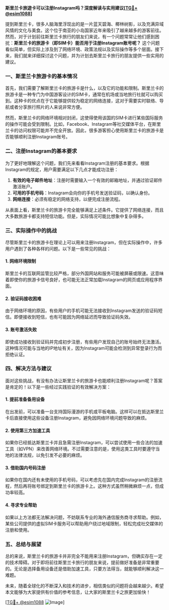 **斯里兰卡旅遊卡可以注册Instagram吗？深度解读与实用建议[[TG💪+ @esim1088](https://t.me/s/esim1088)]**

提到斯里兰卡，很多人脑海里浮现出的是一片蓝天碧海、椰林树影，以及充满异域风情的文化与美食。这个位于南亚的小岛国家近年来吸引了越来越多的游客前往。然而，对于计划前往斯里兰卡旅行的朋友们来说，有一个问题常常让他们感到困扰：**斯里兰卡的旅游卡（即SIM卡）能否用于注册Instagram账号呢？** 这个问题看似简单，但实际上涉及到了网络环境、政策法规以及实际操作等多个层面。接下来，我们就来详细探讨这个问题，并为计划去斯里兰卡旅行的朋友提供一些实用的建议。

### 一、斯里兰卡旅游卡的基本情况

首先，我们需要了解斯里兰卡的旅游卡是什么，以及它的功能和限制。斯里兰卡的旅游卡是一种专门为中国游客设计的SIM卡，通常在机场或当地旅行社就可以购买到。这种卡的优点在于它能够提供较为稳定的网络连接，这对于需要实时联络、导航或者分享旅行照片的人来说非常方便。

然而，斯里兰卡的网络环境相对封闭，这使得使用该国的SIM卡进行某些国际服务的操作可能会受到限制。比如，Facebook、Instagram等社交媒体平台，在斯里兰卡的访问权限可能并不完全开放。因此，很多游客担心使用斯里兰卡的旅游卡是否能够顺利注册Instagram账号。

### 二、注册Instagram的基本要求

为了更好地理解这个问题，我们先来看看Instagram注册的基本要求。根据Instagram的规定，用户需要满足以下几点才能成功注册：

1. **有效的电子邮件地址**：注册时需要输入一个有效的邮箱地址，并通过验证邮件激活账户。
2. **可用的手机号码**：Instagram会向你的手机号发送验证码，以确认身份。
3. **网络连接**：必须有稳定的网络支持，以便完成注册流程。

从表面上看，斯里兰卡的旅游卡完全能够满足上述条件。它提供了网络连接，而且大多数旅游卡都支持短信功能。但是，实际情况可能比想象中复杂得多。

### 三、实际操作中的挑战

尽管斯里兰卡的旅游卡在理论上可以用来注册Instagram，但在实际操作中，许多用户遇到了各种各样的问题。以下是一些常见的挑战：

#### 1. 网络环境限制
斯里兰卡的互联网监管比较严格，部分外国网站和服务可能被屏蔽或限速。这意味着即使你的旅游卡信号良好，也可能无法正常加载Instagram的网页或应用程序界面。

#### 2. 验证码接收困难
由于网络环境的原因，有些用户的手机可能无法接收到Instagram发送的验证码短信。即便接收到短信，也有可能因为网络延迟而导致验证码失效。

#### 3. 账号激活失败
即使成功接收到验证码并完成初步注册，有些用户发现自己的账号始终无法激活。这种情况可能与当地的IP地址有关，因为Instagram可能会检测到异常登录行为而拒绝认证。

### 四、解决方法与建议

面对这些挑战，有没有办法让斯里兰卡的旅游卡也能顺利注册Instagram呢？答案是肯定的！以下是一些经过实践验证的有效解决方案：

#### 1. 提前准备备用设备
在出发前，可以准备一台支持国际漫游的手机或平板电脑。这样可以在抵达斯里兰卡后直接使用这些设备注册Instagram，避免因网络环境问题导致的麻烦。

#### 2. 使用第三方加速工具
如果你已经抵达斯里兰卡并且急需注册Instagram，可以尝试使用一些合法的加速工具（如VPN）来改善网络环境。不过需要注意的是，使用这类工具时要遵守当地的法律法规，以免引发不必要的麻烦。

#### 3. 借助国内号码注册
如果你在国内还有未使用的手机号码，可以考虑先在国内完成Instagram的注册流程，然后再将账号绑定到斯里兰卡的旅游卡上。这种方式虽然稍微麻烦一点，但成功率较高。

#### 4. 寻求专业帮助
如果以上方法都无法解决问题，不妨联系专业的海外通信服务商寻求帮助。例如，某些公司提供的虚拟SIM卡服务可以帮助用户绕过地域限制，轻松完成社交媒体的注册和使用。

### 五、总结与展望

总的来说，斯里兰卡的旅游卡并非完全不能用来注册Instagram，但确实存在一定的技术障碍。对于即将前往斯里兰卡旅行的朋友来说，提前做好准备是非常重要的。无论是选择备用设备还是借助加速工具，只要方法得当，就能够顺利解决这一难题。

未来，随着全球化的不断深入和技术的进步，相信类似的问题将会越来越少。希望本文能够为大家提供有价值的参考信息，让大家的斯里兰卡之旅更加愉快！

[[TG💪+ @esim1088](https://t.me/s/esim1088) ![Image](https://i.postimg.cc/4NQfJmqS/Snipaste-2025-05-13-00-14-12.png)]